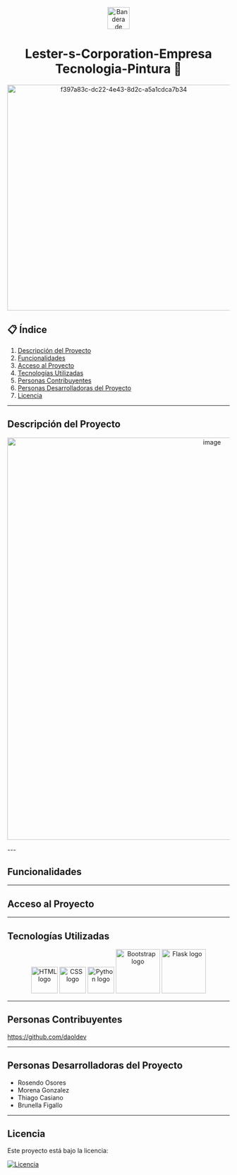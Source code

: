 <p align="center">
  <img src="https://upload.wikimedia.org/wikipedia/commons/1/1a/Flag_of_Argentina.svg" width="50" alt="Bandera de Argentina"/>
</p>

<h1 align="center"> Lester-s-Corporation-Empresa Tecnologia-Pintura 🎨</h1>

<p align = center>
<img width="512" height="512" alt="f397a83c-dc22-4e43-8d2c-a5a1cdca7b34" src="https://github.com/user-attachments/assets/86a3bf06-6ddf-4ad0-b64b-dc6e56f118fd" />
</p>


  
## 📋 Índice
1. [Descripción del Proyecto](#descripción-del-proyecto)  
2. [Funcionalidades](#funcionalidades)  
3. [Acceso al Proyecto](#acceso-al-proyecto)  
4. [Tecnologías Utilizadas](#tecnologías-utilizadas)  
5. [Personas Contribuyentes](#personas-contribuyentes)  
6. [Personas Desarrolladoras del Proyecto](#personas-desarrolladoras-del-proyecto)  
7. [Licencia](#licencia)  
---

## Descripción del Proyecto

<p align = center>
<img width="912" height="912" alt="image" src="https://github.com/user-attachments/assets/dcc8ce01-4b61-4fd5-b98c-8778d8090dc3" />
</p>
---

## Funcionalidades


---

## Acceso al Proyecto



---

## Tecnologías Utilizadas

<p align="center">
  <img src="https://cdn.jsdelivr.net/gh/devicons/devicon/icons/html5/html5-original.svg" width="60" alt="HTML logo"/>
  <img src="https://cdn.jsdelivr.net/gh/devicons/devicon/icons/css3/css3-original.svg" width="60" alt="CSS logo"/>
  <img src="https://cdn.jsdelivr.net/gh/devicons/devicon/icons/python/python-original.svg" width="60" alt="Python logo"/>
  <img src="https://img.shields.io/badge/Bootstrap-563d7c?style=for-the-badge&logo=bootstrap&logoColor=white" width="100" alt="Bootstrap logo"/>
  <img src="https://img.shields.io/badge/Flask-000000?style=for-the-badge&logo=flask&logoColor=white" width="100" alt="Flask logo"/>
</p>

---

## Personas Contribuyentes  


https://github.com/daoldev

---

## Personas Desarrolladoras del Proyecto

- Rosendo Osores  
- Morena Gonzalez  
- Thiago Casiano  
- Brunella Figallo  

---




## Licencia

Este proyecto está bajo la licencia:

[![Licencia](https://img.shields.io/badge/Licencia-Apache%202.0-blue.svg)](LICENSE)
